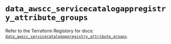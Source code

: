# `data_awscc_servicecatalogappregistry_attribute_groups`

Refer to the Terraform Registory for docs: [`data_awscc_servicecatalogappregistry_attribute_groups`](https://registry.terraform.io/providers/hashicorp/awscc/0.70.0/docs/data-sources/servicecatalogappregistry_attribute_groups).
